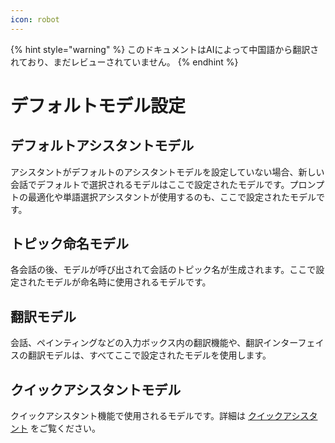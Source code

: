 ```yaml
---
icon: robot
---
```


{% hint style="warning" %}
このドキュメントはAIによって中国語から翻訳されており、まだレビューされていません。
{% endhint %}

# デフォルトモデル設定

## デフォルトアシスタントモデル

アシスタントがデフォルトのアシスタントモデルを設定していない場合、新しい会話でデフォルトで選択されるモデルはここで設定されたモデルです。プロンプトの最適化や単語選択アシスタントが使用するのも、ここで設定されたモデルです。

## トピック命名モデル

各会話の後、モデルが呼び出されて会話のトピック名が生成されます。ここで設定されたモデルが命名時に使用されるモデルです。

## 翻訳モデル

会話、ペインティングなどの入力ボックス内の翻訳機能や、翻訳インターフェイスの翻訳モデルは、すべてここで設定されたモデルを使用します。

## クイックアシスタントモデル

クイックアシスタント機能で使用されるモデルです。詳細は [クイックアシスタント](../kuai-jie-zhu-shou.md) をご覧ください。